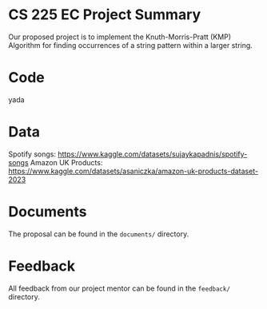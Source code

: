 # CS 225 EC Project Summary
Our proposed project is to implement the Knuth-Morris-Pratt (KMP) Algorithm for finding occurrences of a string pattern within a larger string.

# Code
yada

# Data 
Spotify songs: https://www.kaggle.com/datasets/sujaykapadnis/spotify-songs
Amazon UK Products: https://www.kaggle.com/datasets/asaniczka/amazon-uk-products-dataset-2023


# Documents
The proposal can be found in the `documents/` directory.

# Feedback
All feedback from our project mentor can be found in the `feedback/` directory.
